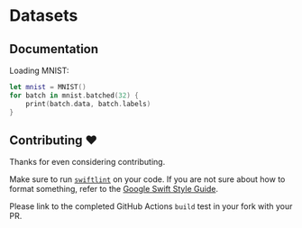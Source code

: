 # Datasets

## Documentation

Loading MNIST:

```swift
let mnist = MNIST()
for batch in mnist.batched(32) {
    print(batch.data, batch.labels)
}
```

## Contributing ❤️
Thanks for even considering contributing.

Make sure to run [`swiftlint`](https://github.com/realm/SwiftLint) on your code. If you are not sure about how to format something, refer to the [Google Swift Style Guide](https://google.github.io/swift/).

Please link to the completed GitHub Actions `build` test in your fork with your PR.
